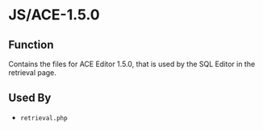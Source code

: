# JS/ACE-1.5.0

## Function

Contains the files for ACE Editor 1.5.0, that is used by the SQL Editor in the retrieval page.

## Used By

- `retrieval.php`